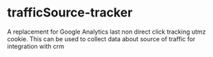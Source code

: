 # trafficSource-tracker
A replacement for Google Analytics last non direct click tracking utmz cookie. This can be used to collect data about source of traffic for integration with crm
